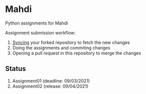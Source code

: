 # Mahdi
Python assignments for Mahdi

Assignment submission workflow:
1. [Syncing](https://docs.github.com/en/github/collaborating-with-pull-requests/working-with-forks/syncing-a-fork) your forked repository to fetch the new changes
2. Doing the assignments and commiting changes
3. Opening a pull request in this repository to merge the changes

## Status
1. Assignment01 (deadline: 09/03/2021)
2. Assignment02 (release: 09/04/2021)
